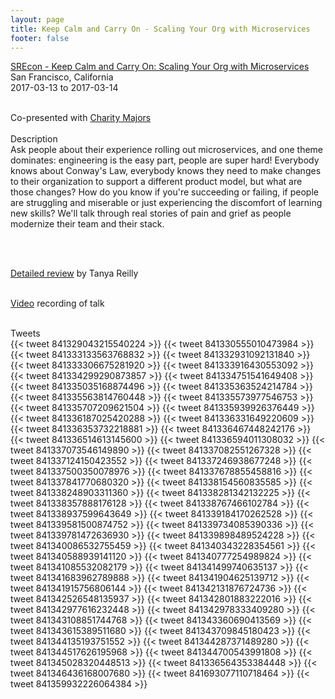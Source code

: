 ```yaml
---
layout: page
title: Keep Calm and Carry On - Scaling Your Org with Microservices
footer: false
---
```


<div class="views-field views-field-nothing">        <span class="field-content views-field-field-details"><a href="https://www.usenix.org/conference/srecon17americas/program/presentation/majors">SREcon - Keep Calm and Carry On: Scaling Your Org with Microservices</a><br>San Francisco, California<br><span class="date-display-start">2017-03-13</span> to <span class="date-display-end">2017-03-14</span></span></div>
<br>

Co-presented with <a href="https://twitter.com/mipsytipsy">Charity Majors</a>
<br>
<br>
Description
<br>
Ask people about their experience rolling out microservices, and one theme dominates: engineering is the easy part, people are super hard! Everybody knows about Conway's Law, everybody knows they need to make changes to their organization to support a different product model, but what are those changes? How do you know if you're succeeding or failing, if people are struggling and miserable or just experiencing the discomfort of learning new skills? We'll talk through real stories of pain and grief as people modernize their team and their stack.
<br>
<br>

<script async class="speakerdeck-embed" data-id="05631e2b57b34932b897a6dfe46b793f" data-ratio="1.77777777777778" src="//speakerdeck.com/assets/embed.js"></script>

<br>

<a href="http://noidea.dog/srecon17americas#keep-calm-and-carry-on-scaling-your-org-with-microservices-charity-majors-honeycomb-and-bridget-kromhout-pivotal">Detailed review</a> by Tanya Reilly

<br>
<a href="https://www.usenix.org/conference/srecon17americas/program/presentation/majors">Video</a> recording of talk

<br>
<br>

Tweets
<br>
{{< tweet 841329043215540224 >}}
{{< tweet 841330555010473984 >}}
{{< tweet 841333133563768832 >}}
{{< tweet 841332931092131840 >}}
{{< tweet 841333306675281920 >}}
{{< tweet 841333916430553092 >}}
{{< tweet 841334299290873857 >}}
{{< tweet 841334751541649408 >}}
{{< tweet 841335035168874496 >}}
{{< tweet 841335363524214784 >}}
{{< tweet 841335563814760448 >}}
{{< tweet 841335573977546753 >}}
{{< tweet 841335707209621504 >}}
{{< tweet 841335939926376449 >}}
{{< tweet 841336187025420288 >}}
{{< tweet 841336331649220609 >}}
{{< tweet 841336353732218881 >}}
{{< tweet 841336467448242176 >}}
{{< tweet 841336514613145600 >}}
{{< tweet 841336594011308032 >}}
{{< tweet 841337073546149890 >}}
{{< tweet 841337082551267328 >}}
{{< tweet 841337124150423552 >}}
{{< tweet 841337246938677248 >}}
{{< tweet 841337500350078976 >}}
{{< tweet 841337678855458816 >}}
{{< tweet 841337841770680320 >}}
{{< tweet 841338154560835585 >}}
{{< tweet 841338248903311360 >}}
{{< tweet 841338281342132225 >}}
{{< tweet 841338357888176128 >}}
{{< tweet 841338767466102784 >}}
{{< tweet 841338937599643649 >}}
{{< tweet 841339184170262528 >}}
{{< tweet 841339581500874752 >}}
{{< tweet 841339734085390336 >}}
{{< tweet 841339781472636930 >}}
{{< tweet 841339898489524228 >}}
{{< tweet 841340086532755459 >}}
{{< tweet 841340343228354561 >}}
{{< tweet 841340588939141120 >}}
{{< tweet 841340777254989824 >}}
{{< tweet 841341085532082179 >}}
{{< tweet 841341499740635137 >}}
{{< tweet 841341683962789888 >}}
{{< tweet 841341904625139712 >}}
{{< tweet 841341915756806144 >}}
{{< tweet 841342131876724736 >}}
{{< tweet 841342526548135937 >}}
{{< tweet 841342801883222016 >}}
{{< tweet 841342977616232448 >}}
{{< tweet 841342978333409280 >}}
{{< tweet 841343108851744768 >}}
{{< tweet 841343360690413569 >}}
{{< tweet 841343615389511680 >}}
{{< tweet 841343709845180423 >}}
{{< tweet 841344135193751552 >}}
{{< tweet 841344287371489280 >}}
{{< tweet 841344517626195968 >}}
{{< tweet 841344700543991808 >}}
{{< tweet 841345028320448513 >}}
{{< tweet 841336564353384448 >}}
{{< tweet 841346436168007680 >}}
{{< tweet 841693077110718464 >}}
{{< tweet 841359932226064384 >}}
